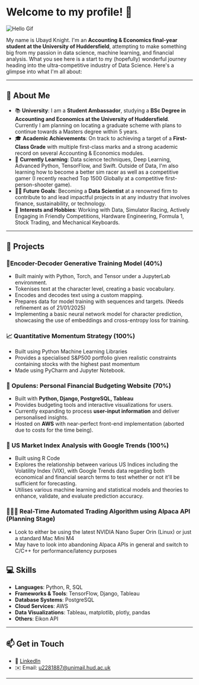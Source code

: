 # Welcome to my profile! 👋

![Hello Gif](https://media1.tenor.com/m/BbZnw0Mc1mUAAAAd/crow-smart.gif)

My name is Ubayd Knight. I'm an **Accounting & Economics final-year student at the University of Huddersfield**, attempting to make something big from my passion in data science, machine learning, and financial analysis. What you see here is a start to my (hopefully) wonderful journey heading into the ultra-competitive industry of Data Science. Here's a glimpse into what I'm all about:

---

## 🚀 About Me

- 📚 **University**: I am a **Student Ambassador**, studying a **BSc Degree in Accounting and Economics at the University of Huddersfield**. Currently I am planning on locating a graduate scheme with plans to continue towards a Masters degree within 5 years.
- 🎓 **Academic Achievements**: On track to achieving a target of a **First-Class Grade** with multiple first-class marks and a strong academic record on several Accounting & Economics modules.
- 🌱 **Currently Learning**: Data science techniques, Deep Learning, Advanced Python, TensorFlow, and Swift. Outside of Data, I'm also learning how to become a better sim racer as well as a competitive gamer (I recently reached Top 1500 Globally at a competitive first-person-shooter game).
- 👨‍💻 **Future Goals**: Becoming a **Data Scientist** at a renowned firm to contribute to and lead impactful projects in at any industry that involves finance, sustainability, or technology.
- 📖 **Interests and Hobbies**: Working with Data, Simulator Racing, Actively Engaging in Friendly Competitions, Hardware Engineering, Formula 1, Stock Trading, and Mechanical Keyboards.

---

## 💼 Projects

### 🔢Encoder-Decoder Generative Training Model (40%)
- Built mainly with Python, Torch, and Tensor under a JupyterLab environment.
- Tokenises text at the character level, creating a basic vocabulary.
- Encodes and decodes text using a custom mapping.
- Prepares data for model training with sequences and targets. (Needs refinement as of 21/01/2025)
- Implementing a basic neural network model for character prediction, showcasing the use of embeddings and cross-entropy loss for training.

### 📈 Quantitative Momentum Strategy (100%)
- Built using Python Machine Learning Libraries
- Provides a specialised S&P500 portfolio given realistic constraints containing stocks with the highest past momentum
- Made using PyCharm and Jupyter Notebook.

### 🧮 Opulens: Personal Financial Budgeting Website (70%)
- Built with **Python, Django, PostgreSQL, Tableau**
- Provides budgeting tools and interactive visualizations for users.
- Currently expanding to process **user-input information** and deliver personalised insights.
- Hosted on **AWS** with near-perfect front-end implementation (aborted due to costs for the time being).

### 📖 US Market Index Analysis with Google Trends (100%)
- Built using R Code
- Explores the relationship between various US Indices including the Volatility Index (VIX), with Google Trends data regarding both economical and financial search terms to test whether or not it'll be sufficient for forecasting.
- Utilises various machine learning and statistical models and theories to enhance, validate, and evaluate prediction accuracy.
  
### 🧗🏽‍♂️ Real-Time Automated Trading Algorithm using Alpaca API (Planning Stage)
- Look to either be using the latest NVIDIA Nano Super Orin (Linux) or just a standard Mac Mini M4
- May have to look into abandoning Alpaca APIs in general and switch to C/C++ for performance/latency purposes

  
## 💻 Skills

- **Languages**: Python, R, SQL
- **Frameworks & Tools**: TensorFlow, Django, Tableau
- **Database Systems**: PostgreSQL
- **Cloud Services**: AWS
- **Data Visualizations**: Tableau, matplotlib, plotly, pandas
- **Others**: Eikon API

---

## 📫 Get in Touch

- 💼 [LinkedIn](https://www.linkedin.com/in/ubayd-knight-302656251/)  
- ✉️ Email: u2281887@unimail.hud.ac.uk
  
---

<!---
Utartizan/Utartizan is a ✨ special ✨ repository because its `README.md` (this file) appears on your GitHub profile.
You can click the Preview link to take a look at your changes.
--->


